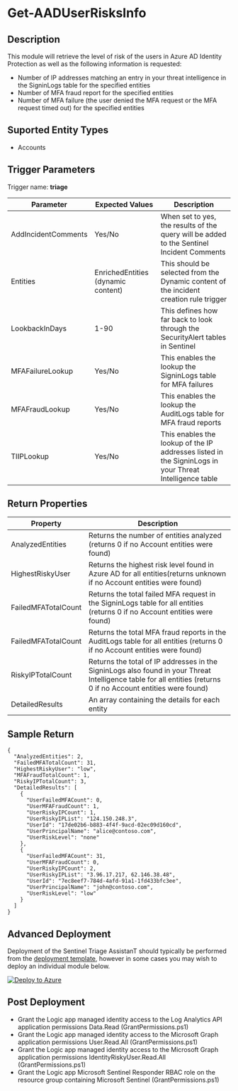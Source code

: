 # Get-AADUserRisksInfo

## Description
This module will retrieve the level of risk of the users in Azure AD Identity Protection as well as the following information is requested:
* Number of IP addresses matching an entry in your threat intelligence in the SigninLogs table for the specified entities
* Number of MFA fraud report for the specified entities
* Number of MFA failure (the user denied the MFA request or the MFA request timed out) for the specified entities

## Suported Entity Types
* Accounts

## Trigger Parameters

Trigger name: **triage**

|Parameter|Expected Values|Description|
|---|---|---|
|AddIncidentComments|Yes/No|When set to yes, the results of the query will be added to the Sentinel Incident Comments|
|Entities|EnrichedEntities (dynamic content)|This should be selected from the Dynamic content of the incident creation rule trigger|
|LookbackInDays|1-90|This defines how far back to look through the SecurityAlert tables in Sentinel|
|MFAFailureLookup|Yes/No|This enables the lookup the SigninLogs table for MFA failures|
|MFAFraudLookup|Yes/No|This enables the lookup the AuditLogs table for MFA fraud reports|
|TIIPLookup|Yes/No|This enables the lookup of the IP addresses listed in the SigninLogs in your Threat Intelligence table|


## Return Properties

|Property|Description|
|---|---|
|AnalyzedEntities|Returns the number of entities analyzed (returns 0 if no Account entities were found)|
|HighestRiskyUser|Returns the highest risk level found in Azure AD for all entities(returns unknown if no Account entities were found)|
|FailedMFATotalCount|Returns the total failed MFA request in the SigninLogs table for all entities (returns 0 if no Account entities were found)|
|FailedMFATotalCount|Returns the total MFA fraud reports in the AuditLogs table for all entities (returns 0 if no Account entities were found)|
|RiskyIPTotalCount|Returns the total of IP addresses in the SigninLogs also found in your Threat Intelligence table for all entities (returns 0 if no Account entities were found)|
|DetailedResults|An array containing the details for each entity|

## Sample Return

```
{
  "AnalyzedEntities": 2,
  "FailedMFATotalCount": 31,
  "HighestRiskyUser": "low",
  "MFAFraudTotalCount": 1,
  "RiskyIPTotalCount": 3,
  "DetailedResults": [
    {
      "UserFailedMFACount": 0,
      "UserMFAFraudCount": 1,
      "UserRiskyIPCount": 1,
      "UserRiskyIPList": "124.150.248.3",
      "UserId": "17de02b6-b883-4f4f-9acd-02ec09d160cd",
      "UserPrincipalName": "alice@contoso.com",
      "UserRiskLevel": "none"
    },
    {
      "UserFailedMFACount": 31,
      "UserMFAFraudCount": 0,
      "UserRiskyIPCount": 2,
      "UserRiskyIPList": "3.96.17.217, 62.146.38.48",
      "UserId": "7ec8eef7-784d-4afd-91a1-1fd433bfc3ee",
      "UserPrincipalName": "john@contoso.com",
      "UserRiskLevel": "low"
    }
  ]
}
```

## Advanced Deployment

Deployment of the Sentinel Triage AssistanT should typically be performed from the [deployment template](/Deploy/readme.md), however in some cases you may wish to deploy an individual module below.

[![Deploy to Azure](https://aka.ms/deploytoazurebutton)](https://portal.azure.com/#create/Microsoft.Template/uri/https%3A%2F%2Fraw.githubusercontent.com%2Fbriandelmsft%2FSentinelAutomationModules%2Fmain%2FModules%2Fmain%2Fazuredeploy.json)

## Post Deployment

* Grant the Logic app managed identity access to the Log Analytics API application permissions Data.Read (GrantPermissions.ps1)
* Grant the Logic app managed identity access to the Microsoft Graph application permissions User.Read.All (GrantPermissions.ps1)
* Grant the Logic app managed identity access to the Microsoft Graph application permissions IdentityRiskyUser.Read.All (GrantPermissions.ps1)
* Grant the Logic app Microsoft Sentinel Responder RBAC role on the resource group containing Microsoft Sentinel (GrantPermissions.ps1)
